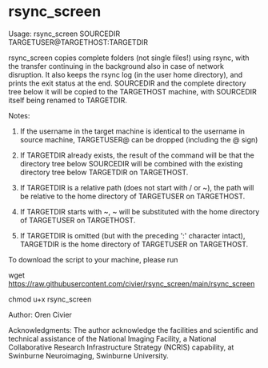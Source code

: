 # rsync_screen

Usage: rsync_screen SOURCEDIR TARGETUSER@TARGETHOST:TARGETDIR 

rsync_screen copies complete folders (not single files!) using rsync, with the transfer continuing in the background also in case of network disruption. 
It also keeps the rsync log (in the user home directory), and prints the exit status at the end.
SOURCEDIR and the complete directory tree below it will be copied to the TARGETHOST machine, with SOURCEDIR itself being renamed to TARGETDIR.

Notes:

1. If the username in the target machine is identical to the username in source machine, TARGETUSER@ can be dropped (including the @ sign)

2. If TARGETDIR already exists, the result of the command will be that the directory tree below SOURCEDIR will be combined with the existing directory tree below TARGETDIR on TARGETHOST.

3. If TARGETDIR is a relative path (does not start with / or \~), the path will be relative to the home directory of TARGETUSER on TARGETHOST.

4. If TARGETDIR starts with \~, \~ will be substituted with the home directory of TARGETUSER on TARGETHOST.

5. If TARGETDIR is omitted (but with the preceding ':' character intact), TARGETDIR is the home directory of TARGETUSER on TARGETHOST.


To download the script to your machine, please run


  wget https://raw.githubusercontent.com/civier/rsync_screen/main/rsync_screen
  
  chmod u+x rsync_screen


Author:
Oren Civier

Acknowledgments:
The author acknowledge the facilities and scientific and technical assistance of the National Imaging Facility, a National Collaborative Research Infrastructure Strategy (NCRIS) capability, at Swinburne Neuroimaging, Swinburne University.
